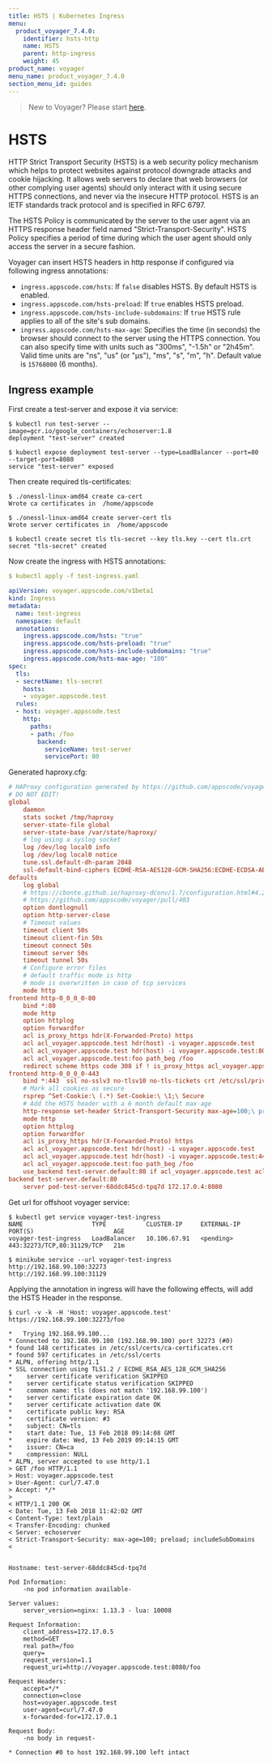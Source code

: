```yaml
---
title: HSTS | Kubernetes Ingress
menu:
  product_voyager_7.4.0:
    identifier: hsts-http
    name: HSTS
    parent: http-ingress
    weight: 45
product_name: voyager
menu_name: product_voyager_7.4.0
section_menu_id: guides
---
```

> New to Voyager? Please start [here](/docs/concepts/overview.md).

# HSTS

HTTP Strict Transport Security (HSTS) is a web security policy mechanism which helps to protect websites against protocol downgrade attacks and cookie hijacking. It allows web servers to declare that web browsers (or other complying user agents) should only interact with it using secure
HTTPS connections, and never via the insecure HTTP protocol. HSTS is an IETF standards track protocol and is specified in RFC 6797.

The HSTS Policy is communicated by the server to the user agent via an HTTPS response header field named "Strict-Transport-Security".
HSTS Policy specifies a period of time during which the user agent should only access the server in a secure fashion.

Voyager can insert HSTS headers in http response if configured via following ingress annotations:

- `ingress.appscode.com/hsts`: If `false` disables HSTS. By default HSTS is enabled.
- `ingress.appscode.com/hsts-preload`: If `true` enables HSTS preload.
- `ingress.appscode.com/hsts-include-subdomains`: If `true` HSTS rule applies to all of the site's sub domains.
- `ingress.appscode.com/hsts-max-age`: Specifies the time (in seconds) the browser should connect to the server using the HTTPS connection. You can also specify time with units such as "300ms", "-1.5h" or "2h45m". Valid time units are "ns", "us" (or "µs"), "ms", "s", "m", "h". Default value is `15768000` (6 months).

## Ingress example

First create a test-server and expose it via service:

```console
$ kubectl run test-server --image=gcr.io/google_containers/echoserver:1.8
deployment "test-server" created

$ kubectl expose deployment test-server --type=LoadBalancer --port=80 --target-port=8080
service "test-server" exposed
```

Then create required tls-certificates:

```console
$ ./onessl-linux-amd64 create ca-cert
Wrote ca certificates in  /home/appscode

$ ./onessl-linux-amd64 create server-cert tls
Wrote server certificates in  /home/appscode

$ kubectl create secret tls tls-secret --key tls.key --cert tls.crt
secret "tls-secret" created
```

Now create the ingress with HSTS annotations:

```yaml
$ kubectl apply -f test-ingress.yaml

apiVersion: voyager.appscode.com/v1beta1
kind: Ingress
metadata:
  name: test-ingress
  namespace: default
  annotations:
    ingress.appscode.com/hsts: "true"
    ingress.appscode.com/hsts-preload: "true"
    ingress.appscode.com/hsts-include-subdomains: "true"
    ingress.appscode.com/hsts-max-age: "100"
spec:
  tls:
  - secretName: tls-secret
    hosts:
    - voyager.appscode.test
  rules:
  - host: voyager.appscode.test
    http:
      paths:
      - path: /foo
        backend:
          serviceName: test-server
          servicePort: 80
```

Generated haproxy.cfg:

```ini
# HAProxy configuration generated by https://github.com/appscode/voyager
# DO NOT EDIT!
global
	daemon
	stats socket /tmp/haproxy
	server-state-file global
	server-state-base /var/state/haproxy/
	# log using a syslog socket
	log /dev/log local0 info
	log /dev/log local0 notice
	tune.ssl.default-dh-param 2048
	ssl-default-bind-ciphers ECDHE-RSA-AES128-GCM-SHA256:ECDHE-ECDSA-AES128-GCM-SHA256:ECDHE-RSA-AES256-GCM-SHA384:ECDHE-ECDSA-AES256-GCM-SHA384:DHE-RSA-AES128-GCM-SHA256:DHE-DSS-AES128-GCM-SHA256:kEDH+AESGCM:ECDHE-RSA-AES128-SHA256:ECDHE-ECDSA-AES128-SHA256:ECDHE-RSA-AES128-SHA:ECDHE-ECDSA-AES128-SHA:ECDHE-RSA-AES256-SHA384:ECDHE-ECDSA-AES256-SHA384:ECDHE-RSA-AES256-SHA:ECDHE-ECDSA-AES256-SHA:DHE-RSA-AES128-SHA256:DHE-RSA-AES128-SHA:DHE-DSS-AES128-SHA256:DHE-RSA-AES256-SHA256:DHE-DSS-AES256-SHA:DHE-RSA-AES256-SHA:!aNULL:!eNULL:!EXPORT:!DES:!RC4:!3DES:!MD5:!PSK
defaults
	log global
	# https://cbonte.github.io/haproxy-dconv/1.7/configuration.html#4.2-option%20abortonclose
	# https://github.com/appscode/voyager/pull/403
	option dontlognull
	option http-server-close
	# Timeout values
	timeout client 50s
	timeout client-fin 50s
	timeout connect 50s
	timeout server 50s
	timeout tunnel 50s
	# Configure error files
	# default traffic mode is http
	# mode is overwritten in case of tcp services
	mode http
frontend http-0_0_0_0-80
	bind *:80
	mode http
	option httplog
	option forwardfor
	acl is_proxy_https hdr(X-Forwarded-Proto) https
	acl acl_voyager.appscode.test hdr(host) -i voyager.appscode.test
	acl acl_voyager.appscode.test hdr(host) -i voyager.appscode.test:80
	acl acl_voyager.appscode.test:foo path_beg /foo
	redirect scheme https code 308 if ! is_proxy_https acl_voyager.appscode.test acl_voyager.appscode.test:foo
frontend http-0_0_0_0-443
	bind *:443  ssl no-sslv3 no-tlsv10 no-tls-tickets crt /etc/ssl/private/haproxy/tls/  alpn http/1.1
	# Mark all cookies as secure
	rsprep ^Set-Cookie:\ (.*) Set-Cookie:\ \1;\ Secure
	# Add the HSTS header with a 6 month default max-age
	http-response set-header Strict-Transport-Security max-age=100;\ preload;\ includeSubDomains
	mode http
	option httplog
	option forwardfor
	acl is_proxy_https hdr(X-Forwarded-Proto) https
	acl acl_voyager.appscode.test hdr(host) -i voyager.appscode.test
	acl acl_voyager.appscode.test hdr(host) -i voyager.appscode.test:443
	acl acl_voyager.appscode.test:foo path_beg /foo
	use_backend test-server.default:80 if acl_voyager.appscode.test acl_voyager.appscode.test:foo
backend test-server.default:80
	server pod-test-server-68ddc845cd-tpq7d 172.17.0.4:8080
```

Get url for offshoot voyager service:

```console
$ kubectl get service voyager-test-ingress
NAME                   TYPE           CLUSTER-IP     EXTERNAL-IP   PORT(S)                      AGE
voyager-test-ingress   LoadBalancer   10.106.67.91   <pending>     443:32273/TCP,80:31129/TCP   21m

$ minikube service --url voyager-test-ingress
http://192.168.99.100:32273
http://192.168.99.100:31129
```

Applying the annotation in ingress will have the following effects, will add the HSTS Header in the response.

```console
$ curl -v -k -H 'Host: voyager.appscode.test' https://192.168.99.100:32273/foo

*   Trying 192.168.99.100...
* Connected to 192.168.99.100 (192.168.99.100) port 32273 (#0)
* found 148 certificates in /etc/ssl/certs/ca-certificates.crt
* found 597 certificates in /etc/ssl/certs
* ALPN, offering http/1.1
* SSL connection using TLS1.2 / ECDHE_RSA_AES_128_GCM_SHA256
* 	 server certificate verification SKIPPED
* 	 server certificate status verification SKIPPED
* 	 common name: tls (does not match '192.168.99.100')
* 	 server certificate expiration date OK
* 	 server certificate activation date OK
* 	 certificate public key: RSA
* 	 certificate version: #3
* 	 subject: CN=tls
* 	 start date: Tue, 13 Feb 2018 09:14:08 GMT
* 	 expire date: Wed, 13 Feb 2019 09:14:15 GMT
* 	 issuer: CN=ca
* 	 compression: NULL
* ALPN, server accepted to use http/1.1
> GET /foo HTTP/1.1
> Host: voyager.appscode.test
> User-Agent: curl/7.47.0
> Accept: */*
>
< HTTP/1.1 200 OK
< Date: Tue, 13 Feb 2018 11:42:02 GMT
< Content-Type: text/plain
< Transfer-Encoding: chunked
< Server: echoserver
< Strict-Transport-Security: max-age=100; preload; includeSubDomains
<


Hostname: test-server-68ddc845cd-tpq7d

Pod Information:
	-no pod information available-

Server values:
	server_version=nginx: 1.13.3 - lua: 10008

Request Information:
	client_address=172.17.0.5
	method=GET
	real path=/foo
	query=
	request_version=1.1
	request_uri=http://voyager.appscode.test:8080/foo

Request Headers:
	accept=*/*
	connection=close
	host=voyager.appscode.test
	user-agent=curl/7.47.0
	x-forwarded-for=172.17.0.1

Request Body:
	-no body in request-

* Connection #0 to host 192.168.99.100 left intact
```